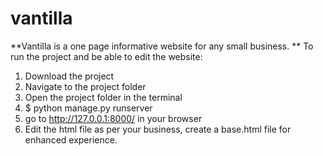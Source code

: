 # vantilla
**Vantilla is a one page informative website for any small business. 
**
To run the project and be able to edit the website: 
1. Download the project
2. Navigate to the project folder
3. Open the project folder in the terminal
4. $ python manage.py runserver
5. go to http://127.0.0.1:8000/ in your browser 
6. Edit the html file as per your business, create a base.html file for enhanced experience. 

